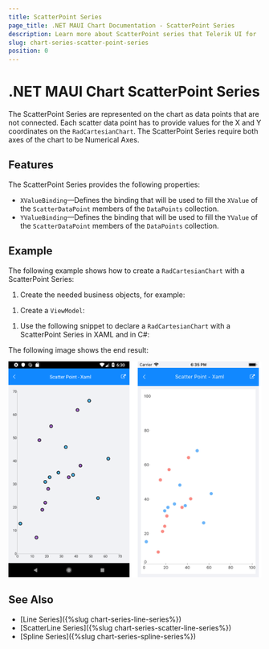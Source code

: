 ```yaml
---
title: ScatterPoint Series
page_title: .NET MAUI Chart Documentation - ScatterPoint Series
description: Learn more about ScatterPoint series that Telerik UI for .NET MAUI Chart control visualize.
slug: chart-series-scatter-point-series
position: 0
---
```


# .NET MAUI Chart ScatterPoint Series

The ScatterPoint Series are represented on the chart as data points that are not connected. Each scatter data point has to provide values for the X and Y coordinates on the `RadCartesianChart`. The ScatterPoint Series require both axes of the chart to be Numerical Axes.

## Features

The ScatterPoint Series provides the following properties:

- `XValueBinding`&mdash;Defines the binding that will be used to fill the `XValue` of the `ScatterDataPoint` members of the `DataPoints` collection.
- `YValueBinding`&mdash;Defines the binding that will be used to fill the `YValue` of the `ScatterDataPoint` members of the `DataPoints` collection.

## Example

The following example shows how to create a `RadCartesianChart` with a ScatterPoint Series:

1. Create the needed business objects, for example:

 <snippet id='numerical-data-model' />


1. Create a `ViewModel`:

 <snippet id='chart-series-series-numerical-view-model' />


1. Use the following snippet to declare a `RadCartesianChart` with a ScatterPoint Series in XAML and in C#:

 <snippet id='chart-series-scatterpoint-xaml' />



The following image shows the end result:

![Basic ScatterPointSeries](images/cartesian-scatter-point-series-basic-example.png)

## See Also

- [Line Series]({%slug chart-series-line-series%})
- [ScatterLine Series]({%slug chart-series-scatter-line-series%})
- [Spline Series]({%slug chart-series-spline-series%})
